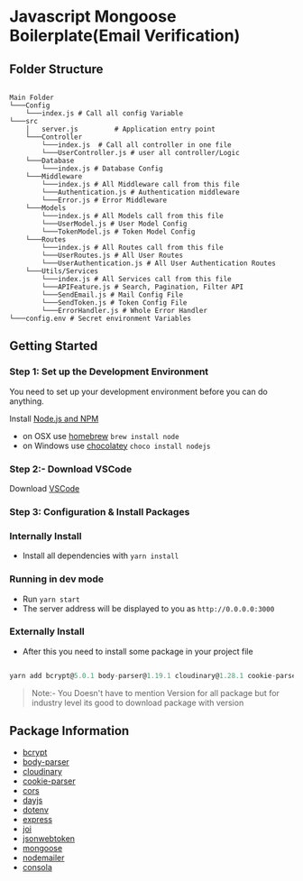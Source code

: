 # Javascript Mongoose Boilerplate(Email Verification)

## Folder Structure

```

Main Folder
└───Config
    └───index.js # Call all config Variable
└───src
    │   server.js         # Application entry point
    └───Controller
        └───index.js  # Call all controller in one file
        └───UserController.js # user all controller/Logic
    └───Database
        └───index.js # Database Config
    └───Middleware
        └───index.js # All Middleware call from this file
        └───Authentication.js # Authentication middleware
        └───Error.js # Error Middleware
    └───Models
        └───index.js # All Models call from this file
        └───UserModel.js # User Model Config
        └───TokenModel.js # Token Model Config
    └───Routes
        └───index.js # All Routes call from this file
        └───UserRoutes.js # All User Routes
        └───UserAuthentication.js # All User Authentication Routes
    └───Utils/Services
        └───index.js # All Services call from this file
        └───APIFeature.js # Search, Pagination, Filter API
        └───SendEmail.js # Mail Config File
        └───SendToken.js # Token Config File
        └───ErrorHandler.js # Whole Error Handler
└───config.env # Secret environment Variables
```

## Getting Started

### Step 1: Set up the Development Environment

You need to set up your development environment before you can do anything.

Install [Node.js and NPM](https://nodejs.org/en/download/)

- on OSX use [homebrew](http://brew.sh) `brew install node`
- on Windows use [chocolatey](https://chocolatey.org/) `choco install nodejs`

### Step 2:- Download VSCode

Download [VSCode](https://code.visualstudio.com/)

### Step 3: Configuration & Install Packages

### Internally Install

- Install all dependencies with `yarn install`

### Running in dev mode

- Run `yarn start`
- The server address will be displayed to you as `http://0.0.0.0:3000`

### Externally Install

- After this you need to install some package in your project file

```TypeScript

yarn add bcrypt@5.0.1 body-parser@1.19.1 cloudinary@1.28.1 cookie-parser@1.4.6 cors@2.8.5 dayjs@1.10.7 dotenv@16.0.0 express@4.17.2 joi@17.6.0 jsonwebtoken@8.5.1 mongoose@6.2.1 nodemailer@6.7.2 pino@7.6.5 pino-pretty@7.5.1 consola@2.15.3

```

> Note:- You Doesn't have to mention Version for all package but for industry level its good to download package with version

## Package Information

- [bcrypt](https://www.npmjs.com/package/bcrypt)
- [body-parser](https://www.npmjs.com/package/body-parser)
- [cloudinary](https://www.npmjs.com/package/cloudinary)
- [cookie-parser](https://www.npmjs.com/package/cookie-parser)
- [cors](https://www.npmjs.com/package/cors)
- [dayjs](https://www.npmjs.com/package/dayjs)
- [dotenv](https://www.npmjs.com/package/dotenv)
- [express](https://www.npmjs.com/package/express)
- [joi](https://www.npmjs.com/package/joi)
- [jsonwebtoken](https://www.npmjs.com/package/jsonwebtoken)
- [mongoose](https://www.npmjs.com/package/mongoose)
- [nodemailer](https://www.npmjs.com/package/nodemailer)
- [consola](https://www.npmjs.com/package/consola)
